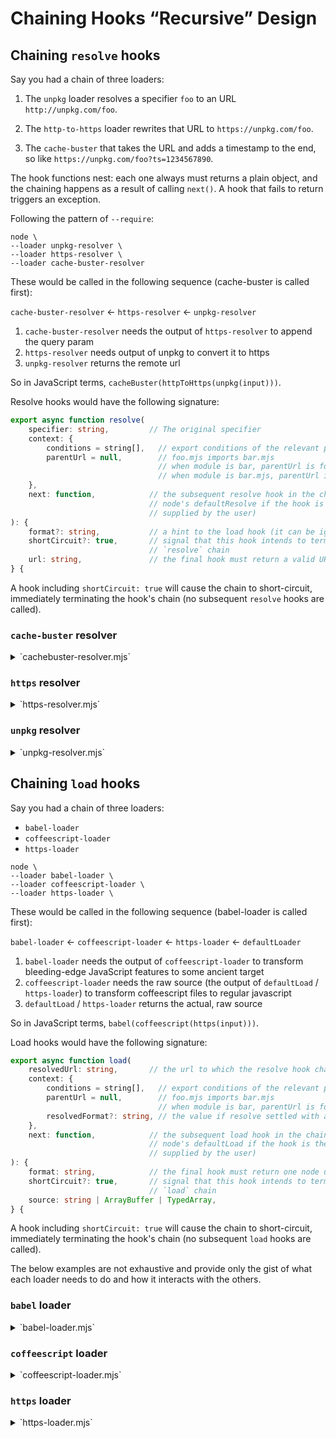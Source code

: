 # Chaining Hooks “Recursive” Design

## Chaining `resolve` hooks

Say you had a chain of three loaders:

1. The `unpkg` loader resolves a specifier `foo` to an URL `http://unpkg.com/foo`.

2. The `http-to-https` loader rewrites that URL to `https://unpkg.com/foo`.

3. The `cache-buster` that takes the URL and adds a timestamp to the end, so like `https://unpkg.com/foo?ts=1234567890`.

The hook functions nest: each one always must returns a plain object, and the chaining happens as a result of calling `next()`. A hook that fails to return triggers an exception.

Following the pattern of `--require`:

```console
node \
--loader unpkg-resolver \
--loader https-resolver \
--loader cache-buster-resolver
```

These would be called in the following sequence (cache-buster is called first):

`cache-buster-resolver` ← `https-resolver` ← `unpkg-resolver`

1. `cache-buster-resolver` needs the output of `https-resolver` to append the query param
1. `https-resolver` needs output of unpkg to convert it to https
1. `unpkg-resolver` returns the remote url

So in JavaScript terms, `cacheBuster(httpToHttps(unpkg(input)))`.

Resolve hooks would have the following signature:

```ts
export async function resolve(
	specifier: string,         // The original specifier
	context: {
		conditions = string[],   // export conditions of the relevant package.json
		parentUrl = null,        // foo.mjs imports bar.mjs
		                         // when module is bar, parentUrl is foo.mjs
		                         // when module is bar.mjs, parentUrl is foo.mjs
	},
	next: function,            // the subsequent resolve hook in the chain (or,
	                           // node's defaultResolve if the hook is the final
	                           // supplied by the user)
): {
	format?: string,           // a hint to the load hook (it can be ignored)
	shortCircuit?: true,       // signal that this hook intends to terminate the
	                           // `resolve` chain
	url: string,               // the final hook must return a valid URL string
} {
```

A hook including `shortCircuit: true` will cause the chain to short-circuit, immediately terminating the hook's chain (no subsequent `resolve` hooks are called).

### `cache-buster` resolver

<details>
<summary>`cachebuster-resolver.mjs`</summary>

```js
export async function resolve(
	specifier,
	context,
	next, // https' resolve
) {
	const result = await next(specifier, context);

	const url = new URL(result.url); // this can throw, so handle appropriately

	if (supportsQueryString(url.protocol)) { // exclude data: & friends
		url.searchParams.set('ts', Date.now());
		result.url = url.href;
	}

	return result;
}

function supportsQueryString(/* … */) {/* … */}
```
</details>

### `https` resolver

<details>
<summary>`https-resolver.mjs`</summary>

```js
export async function resolve(
	specifier,
	context,
	next, // unpkg's resolve
) {
	const result = await next(specifier, context);

	const url = new URL(result.url); // this can throw, so handle appropriately

	if (url.protocol = 'http:') {
		url.protocol = 'https:';
		result.url = url.href;
	}

	return result;
}
```
</details>

### `unpkg` resolver

<details>
<summary>`unpkg-resolver.mjs`</summary>

```js
export async function resolve(
	specifier,
	context,
	next, // Node's defaultResolve
) {
	if (isBareSpecifier(specifier)) {
		return `http://unpkg.com/${specifier}`;
	}

	return next(specifier, context);
}
```
</details>

## Chaining `load` hooks

Say you had a chain of three loaders:

* `babel-loader`
* `coffeescript-loader`
* `https-loader`

```console
node \
--loader babel-loader \
--loader coffeescript-loader \
--loader https-loader \
```

These would be called in the following sequence (babel-loader is called first):

`babel-loader` ← `coffeescript-loader` ← `https-loader` ← `defaultLoader`

1. `babel-loader` needs the output of `coffeescript-loader` to transform bleeding-edge JavaScript features to some ancient target
1. `coffeescript-loader` needs the raw source (the output of `defaultLoad` / `https-loader`) to transform coffeescript files to regular javascript
1. `defaultLoad` / `https-loader` returns the actual, raw source

So in JavaScript terms, `babel(coffeescript(https(input)))`.

Load hooks would have the following signature:

```ts
export async function load(
	resolvedUrl: string,       // the url to which the resolve hook chain settled
	context: {
		conditions = string[],   // export conditions of the relevant package.json
		parentUrl = null,        // foo.mjs imports bar.mjs
		                         // when module is bar, parentUrl is foo.mjs
		resolvedFormat?: string, // the value if resolve settled with a `format`
	},
	next: function,            // the subsequent load hook in the chain (or,
	                           // node's defaultLoad if the hook is the final
	                           // supplied by the user)
): {
	format: string,            // the final hook must return one node understands
	shortCircuit?: true,       // signal that this hook intends to terminate the
	                           // `load` chain
	source: string | ArrayBuffer | TypedArray,
} {
```

A hook including `shortCircuit: true` will cause the chain to short-circuit, immediately terminating the hook's chain (no subsequent `load` hooks are called).

The below examples are not exhaustive and provide only the gist of what each loader needs to do and how it interacts with the others.

### `babel` loader

<details>
<summary>`babel-loader.mjs`</summary>

```js
export async function resolve(/* … */) {/* … */ }

export async function load(
	url,
	context,
	next, // coffeescript's load ← https' load ← node's defaultLoad
) {
	const babelConfig = await getBabelConfig(url);

	const format = babelOutputToFormat.get(babelConfig.output.format);

	if (format === 'commonjs') return { format };

	const { source: transpiledSource } = await next(url, { ...context, format });
	const { code: transformedSource } = Babel.transformSync(transpiledSource.toString(), babelConfig);

	return {
		format,
		source: transformedSource,
	};
}

function getBabelConfig(url) {/* … */ }
const babelOutputToFormat = new Map([
	['cjs', 'commonjs'],
	['esm', 'module'],
	// …
]);
```
</details>

### `coffeescript` loader

<details>
<summary>`coffeescript-loader.mjs`</summary>

```js
export async function resolve(/* … */) {/* … */}

export async function load(
	url,
	context,
	next, // https' load ← node's defaultLoad
) {
	if (!coffeescriptExtensionsRgx.test(url)) return next(url, context, defaultLoad);

	const format = await getPackageType(url);
	if (format === 'commonjs') return { format };

	const { source: rawSource } = await next(url, { ...context, format });
	const transformedSource = CoffeeScript.compile(rawSource.toString(), {
		bare: true,
		filename: url,
	});

	return {
		format,
		source: transformedSource,
	};
}

function getPackageType(url) {/* … */}
const coffeescriptExtensionsRgs = /* … */
```
</details>

### `https` loader

<details>
<summary>`https-loader.mjs`</summary>

```js
import { get } from 'https';

const mimeTypeToFormat = new Map([
	['application/node', 'commonjs'],
	['application/javascript', 'module'],
	['application/json', 'json'],
	// …
]);

export async function load(
	url,
	context,
	next, // node's defaultLoad
) {
	if (!url.startsWith('https://')) return next(url, context);

	return new Promise(function loadHttpsSource(resolve, reject) {
		get(url, function getHttpsSource(rsp) {
			// Determine the format from the MIME type of the response
			const format = mimeTypeToFormat.get(rsp.headers['content-type']);
			let source = '';

			rsp.on('data', (chunk) => source += chunk);
			rsp.on('end', () => resolve({ format, source }));
			rsp.on('error', reject);
		})
			.on('error', (err) => reject(err));
	});
}
```
</details>
